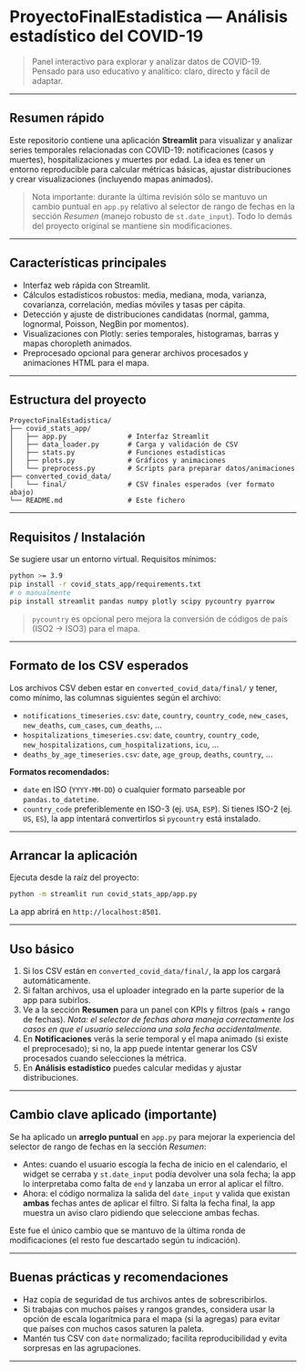 # ProyectoFinalEstadistica — Análisis estadístico del COVID-19

> Panel interactivo para explorar y analizar datos de COVID-19. Pensado para uso educativo y analítico: claro, directo y fácil de adaptar.

---

## Resumen rápido

Este repositorio contiene una aplicación **Streamlit** para visualizar y analizar series temporales relacionadas con COVID-19: notificaciones (casos y muertes), hospitalizaciones y muertes por edad. La idea es tener un entorno reproducible para calcular métricas básicas, ajustar distribuciones y crear visualizaciones (incluyendo mapas animados).

> Nota importante: durante la última revisión sólo se mantuvo un cambio puntual en `app.py` relativo al selector de rango de fechas en la sección *Resumen* (manejo robusto de `st.date_input`). Todo lo demás del proyecto original se mantiene sin modificaciones.

---

## Características principales

* Interfaz web rápida con Streamlit.
* Cálculos estadísticos robustos: media, mediana, moda, varianza, covarianza, correlación, medias móviles y tasas per cápita.
* Detección y ajuste de distribuciones candidatas (normal, gamma, lognormal, Poisson, NegBin por momentos).
* Visualizaciones con Plotly: series temporales, histogramas, barras y mapas choropleth animados.
* Preprocesado opcional para generar archivos procesados y animaciones HTML para el mapa.

---

## Estructura del proyecto

```
ProyectoFinalEstadistica/
├── covid_stats_app/
│   ├── app.py               # Interfaz Streamlit
│   ├── data_loader.py       # Carga y validación de CSV
│   ├── stats.py             # Funciones estadísticas
│   ├── plots.py             # Gráficos y animaciones
│   └── preprocess.py        # Scripts para preparar datos/animaciones
├── converted_covid_data/
│   └── final/               # CSV finales esperados (ver formato abajo)
└── README.md                # Este fichero
```

---

## Requisitos / Instalación

Se sugiere usar un entorno virtual. Requisitos mínimos:

```bash
python >= 3.9
pip install -r covid_stats_app/requirements.txt
# o manualmente
pip install streamlit pandas numpy plotly scipy pycountry pyarrow
```

> `pycountry` es opcional pero mejora la conversión de códigos de país (ISO2 → ISO3) para el mapa.

---

## Formato de los CSV esperados

Los archivos CSV deben estar en `converted_covid_data/final/` y tener, como mínimo, las columnas siguientes según el archivo:

* `notifications_timeseries.csv`: `date`, `country`, `country_code`, `new_cases`, `new_deaths`, `cum_cases`, `cum_deaths`, ...
* `hospitalizations_timeseries.csv`: `date`, `country`, `country_code`, `new_hospitalizations`, `cum_hospitalizations`, `icu`, ...
* `deaths_by_age_timeseries.csv`: `date`, `age_group`, `deaths`, `country`, ...

**Formatos recomendados:**

* `date` en ISO (`YYYY-MM-DD`) o cualquier formato parseable por `pandas.to_datetime`.
* `country_code` preferiblemente en ISO-3 (ej. `USA`, `ESP`). Si tienes ISO-2 (ej. `US`, `ES`), la app intentará convertirlos si `pycountry` está instalado.

---

## Arrancar la aplicación

Ejecuta desde la raíz del proyecto:

```bash
python -m streamlit run covid_stats_app/app.py
```

La app abrirá en `http://localhost:8501`.

---

## Uso básico

1. Si los CSV están en `converted_covid_data/final/`, la app los cargará automáticamente.
2. Si faltan archivos, usa el uploader integrado en la parte superior de la app para subirlos.
3. Ve a la sección **Resumen** para un panel con KPIs y filtros (país + rango de fechas). *Nota: el selector de fechas ahora maneja correctamente los casos en que el usuario selecciona una sola fecha accidentalmente.*
4. En **Notificaciones** verás la serie temporal y el mapa animado (si existe el preprocesado); si no, la app puede intentar generar los CSV procesados cuando selecciones la métrica.
5. En **Análisis estadístico** puedes calcular medidas y ajustar distribuciones.

---

## Cambio clave aplicado (importante)

Se ha aplicado un **arreglo puntual** en `app.py` para mejorar la experiencia del selector de rango de fechas en la sección *Resumen*:

* Antes: cuando el usuario escogía la fecha de inicio en el calendario, el widget se cerraba y `st.date_input` podía devolver una sola fecha; la app lo interpretaba como falta de `end` y lanzaba un error al aplicar el filtro.
* Ahora: el código normaliza la salida del `date_input` y valida que existan **ambas** fechas antes de aplicar el filtro. Si falta la fecha final, la app muestra un aviso claro pidiendo que seleccione ambas fechas.

Este fue el único cambio que se mantuvo de la última ronda de modificaciones (el resto fue descartado según tu indicación).

---

## Buenas prácticas y recomendaciones

* Haz copia de seguridad de tus archivos antes de sobrescribirlos.
* Si trabajas con muchos países y rangos grandes, considera usar la opción de escala logarítmica para el mapa (si la agregas) para evitar que países con muchos casos saturen la paleta.
* Mantén tus CSV con `date` normalizado; facilita reproducibilidad y evita sorpresas en las agrupaciones.

---
